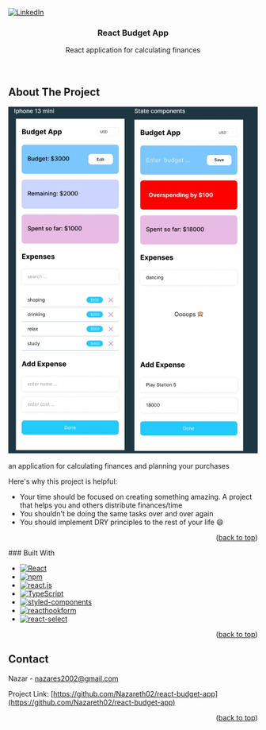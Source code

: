 <a name="readme-top"></a>

[![LinkedIn][linkedin-shield]][linkedin-url]

  <h3 align="center">React Budget App</h3>

  <p align="center">
    React application for calculating finances 
    <br />
    </a>
    <br />
    <br />
  </p>
</div>

## About The Project

![Product Screen Shot][product-screenshot]

an application for calculating finances and planning your purchases

Here's why this project is helpful:

- Your time should be focused on creating something amazing. A project that helps you and others distribute finances/time
- You shouldn't be doing the same tasks over and over again
- You should implement DRY principles to the rest of your life :smile:

<p align="right">(<a href="#readme-top">back to top</a>)</p>
### Built With

- [![React][react.js]][react-url]
- [![npm][npm]][npm-url]
- [![react.js][react.js]][react-url]
- [![TypeScript][typescript]][typescript-url]
- [![styled-components][styled-components]][styled-components-url]
- [![reacthookform][reacthookform]][reacthookform-url]
- [![react-select][react-select]][react-select-url]

<p align="right">(<a href="#readme-top">back to top</a>)</p>

## Contact

Nazar - nazares2002@gmail.com

Project Link: [https://github.com/Nazareth02/react-budget-app](https://github.com/Nazareth02/react-budget-app)

<p align="right">(<a href="#readme-top">back to top</a>)</p>

[linkedin-shield]: https://img.shields.io/badge/-LinkedIn-black.svg?style=for-the-badge&logo=linkedin&colorB=555
[linkedin-url]: https://www.linkedin.com/in/nazareth02/
[product-screenshot]: ./src/images/budget-app.jpg
[react.js]: https://img.shields.io/badge/React-20232A?style=for-the-badge&logo=react&logoColor=61DAFB
[react-url]: https://reactjs.org/
[npm]: https://img.shields.io/static/v1?style=for-the-badge&logo=npm&label=&message=npm&color=555555
[npm-url]: https://www.npmjs.com/
[typescript]: https://img.shields.io/static/v1?style=for-the-badge&logo=TypeScript&label=&message=TypeScript&color=555555
[typescript-url]: https://www.typescriptlang.org/
[styled-components]: https://img.shields.io/static/v1?style=for-the-badge&logo=styled-components&label=&message=styled-components&color=555555
[styled-components-url]: https://styled-components.com/
[reacthookform]: https://img.shields.io/static/v1?style=for-the-badge&logo=ReactHookForm&label=&message=ReactHookForm&color=555555
[reacthookform-url]: https://react-hook-form.com/
[react-select]: https://img.shields.io/static/v1?style=for-the-badge&label=&message=react-select&color=555555
[react-select-url]: https://react-select.com/home
